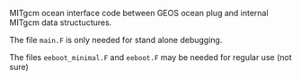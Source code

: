 MITgcm ocean interface code between GEOS ocean plug and internal MITgcm data structuctures.

The file `main.F` is only needed for stand alone debugging.

The files `eeboot_minimal.F` and `eeboot.F` may be needed for regular use (not sure)
